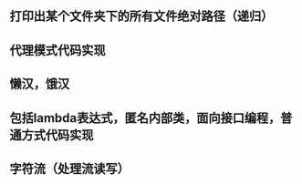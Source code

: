 ## 打印出某个文件夹下的所有文件绝对路径（递归）

## 代理模式代码实现

## 懒汉，饿汉

## 包括lambda表达式，匿名内部类，面向接口编程，普通方式代码实现


## 字符流（处理流读写）